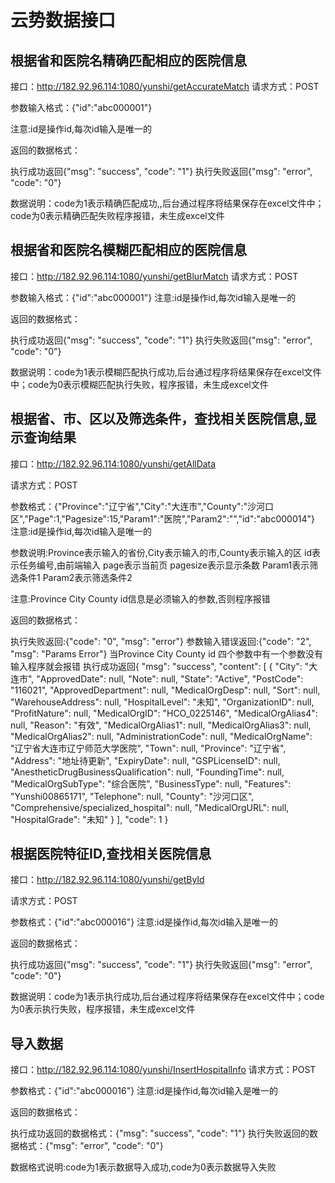 # 云势数据接口

## 根据省和医院名精确匹配相应的医院信息
接口：http://182.92.96.114:1080/yunshi/getAccurateMatch
请求方式：POST

参数输入格式：{"id":"abc000001"}

注意:id是操作id,每次id输入是唯一的

返回的数据格式：


执行成功返回{"msg": "success", "code": "1"}
执行失败返回{"msg": "error", "code": "0"}


数据说明：code为1表示精确匹配成功,,后台通过程序将结果保存在excel文件中；code为0表示精确匹配失败程序报错，未生成excel文件

## 根据省和医院名模糊匹配相应的医院信息

接口：http://182.92.96.114:1080/yunshi/getBlurMatch
请求方式：POST

参数输入格式：{"id":"abc000001"}
注意:id是操作id,每次id输入是唯一的

返回的数据格式：

执行成功返回{"msg": "success", "code": "1"}
执行失败返回{"msg": "error", "code": "0"}


数据说明：code为1表示模糊匹配执行成功,后台通过程序将结果保存在excel文件中；code为0表示模糊匹配执行失败，程序报错，未生成excel文件



## 根据省、市、区以及筛选条件，查找相关医院信息,显示查询结果

接口：http://182.92.96.114:1080/yunshi/getAllData

请求方式：POST

参数格式：{"Province":"辽宁省","City":"大连市","County":"沙河口区","Page":1,"Pagesize":15,"Param1":"医院","Param2":"","id":"abc000014"}
注意:id是操作id,每次id输入是唯一的


参数说明:Province表示输入的省份,City表示输入的市,County表示输入的区 id表示任务编号,由前端输入
         page表示当前页
         pagesize表示显示条数
         Param1表示筛选条件1
         Param2表示筛选条件2

注意:Province City County id信息是必须输入的参数,否则程序报错

返回的数据格式：

执行失败返回:{"code": "0", "msg": "error"}
参数输入错误返回:{"code": "2", "msg": "Params Error"} 当Province City County id 四个参数中有一个参数没有输入程序就会报错
执行成功返回{
    "msg": "success",
    "content": [
        {
            "City": "大连市",
            "ApprovedDate": null,
            "Note": null,
            "State": "Active",
            "PostCode": "116021",
            "ApprovedDepartment": null,
            "MedicalOrgDesp": null,
            "Sort": null,
            "WarehouseAddress": null,
            "HospitalLevel": "未知",
            "OrganizationID": null,
            "ProfitNature": null,
            "MedicalOrgID": "HCO_0225146",
            "MedicalOrgAlias4": null,
            "Reason": "有效",
            "MedicalOrgAlias1": null,
            "MedicalOrgAlias3": null,
            "MedicalOrgAlias2": null,
            "AdministrationCode": null,
            "MedicalOrgName": "辽宁省大连市辽宁师范大学医院",
            "Town": null,
            "Province": "辽宁省",
            "Address": "地址待更新",
            "ExpiryDate": null,
            "GSPLicenseID": null,
            "AnestheticDrugBusinessQualification": null,
            "FoundingTime": null,
            "MedicalOrgSubType": "综合医院",
            "BusinessType": null,
            "Features": "Yunshi00865171",
            "Telephone": null,
            "County": "沙河口区",
            "Comprehensive/specialized_hospital": null,
            "MedicalOrgURL": null,
            "HospitalGrade": "未知"
        }
    ],
    "code": 1
}

 
## 根据医院特征ID,查找相关医院信息
接口：http://182.92.96.114:1080/yunshi/getById

请求方式：POST

参数格式：{"id":"abc000016"}
注意:id是操作id,每次id输入是唯一的


返回的数据格式：

执行成功返回{"msg": "success", "code": "1"}
执行失败返回{"msg": "error", "code": "0"}

数据说明：code为1表示执行成功,后台通过程序将结果保存在excel文件中；code为0表示执行失败，程序报错，未生成excel文件


## 导入数据








接口：http://182.92.96.114:1080/yunshi/InsertHospitalInfo
请求方式：POST

参数格式：{"id":"abc000016"}
注意:id是操作id,每次id输入是唯一的

返回的数据格式：

执行成功返回的数据格式：{"msg": "success", "code": "1"}
执行失败返回的数据格式：{"msg": "error", "code": "0"}


数据格式说明:code为1表示数据导入成功,code为0表示数据导入失败